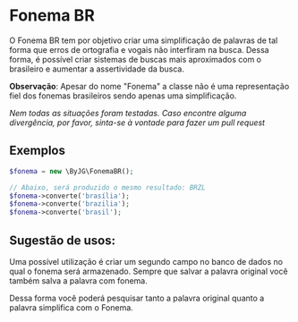 # Fonema BR

O Fonema BR tem por objetivo criar uma simplificação de palavras de tal forma que erros de ortografia e
vogais não interfiram na busca. Dessa forma, é possível criar sistemas de buscas mais aproximados com o 
brasileiro e aumentar a assertividade da busca.

**Observação**: Apesar do nome "Fonema" a classe não é uma representação fiel dos fonemas brasileiros sendo
apenas uma simplificação.

*Nem todas as situações foram testadas. Caso encontre alguma divergência, por favor, sinta-se à vontade para
fazer um pull request*

## Exemplos

```php
$fonema = new \ByJG\FonemaBR();

// Abaixo, será produzido o mesmo resultado: BRZL
$fonema->converte('brasília');
$fonema->converte('brazilia');
$fonema->converte('brasil');
```

## Sugestão de usos:

Uma possível utilização é criar um segundo campo no banco de dados no qual o fonema será armazenado. 
Sempre que salvar a palavra original você também salva a palavra com fonema.

Dessa forma você poderá pesquisar tanto a palavra original quanto a palavra simplifica com o Fonema.
